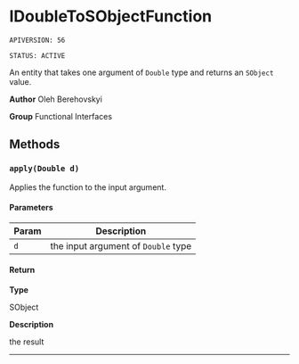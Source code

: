 # IDoubleToSObjectFunction

`APIVERSION: 56`

`STATUS: ACTIVE`

An entity that takes one argument of `Double` type and returns an `SObject` value.


**Author** Oleh Berehovskyi


**Group** Functional Interfaces

## Methods
### `apply(Double d)`

Applies the function to the input argument.

#### Parameters
|Param|Description|
|---|---|
|`d`|the input argument of `Double` type|

#### Return

**Type**

SObject

**Description**

the result

---
